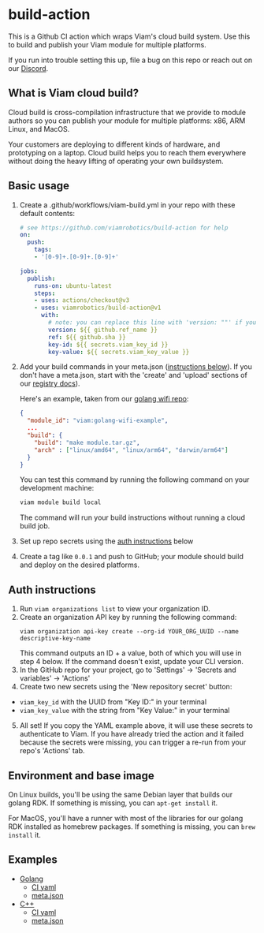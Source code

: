 # build-action

This is a Github CI action which wraps Viam's cloud build system. Use this to build and publish your Viam module for multiple platforms.

If you run into trouble setting this up, file a bug on this repo or reach out on our [Discord](https://discord.gg/viam).

## What is Viam cloud build?

Cloud build is cross-compilation infrastructure that we provide to module authors so you can publish your module for multiple platforms: x86, ARM Linux, and MacOS.

Your customers are deploying to different kinds of hardware, and prototyping on a laptop. Cloud build helps you to reach them everywhere without doing the heavy lifting of operating your own buildsystem.

## Basic usage

1. Create a .github/workflows/viam-build.yml in your repo with these default contents:

    ```yml
    # see https://github.com/viamrobotics/build-action for help
    on:
      push:
        tags:
        - '[0-9]+.[0-9]+.[0-9]+'
    
    jobs:
      publish:
        runs-on: ubuntu-latest
        steps:
        - uses: actions/checkout@v3
        - uses: viamrobotics/build-action@v1
          with:
            # note: you can replace this line with 'version: ""' if you want to test the build process without deploying
            version: ${{ github.ref_name }}
            ref: ${{ github.sha }}
            key-id: ${{ secrets.viam_key_id }}
            key-value: ${{ secrets.viam_key_value }}
    ```

1. Add your build commands in your meta.json ([instructions below](#build-commands)).
   If you don't have a meta.json, start with the 'create' and 'upload' sections of our [registry docs](https://docs.viam.com/registry/)).

   Here's an example, taken from our [golang wifi repo](https://github.com/viam-labs/wifi-sensor):

   ```json
   {
     "module_id": "viam:golang-wifi-example",
     ...
     "build": {
       "build": "make module.tar.gz",
       "arch" : ["linux/amd64", "linux/arm64", "darwin/arm64"]
     }
   }
   ```

   You can test this command by running the following command on your development machine:
  
   ```sh
   viam module build local
   ```

   The command will run your build instructions without running a cloud build job.
  
1. Set up repo secrets using the [auth instructions](#auth-instructions) below
1. Create a tag like `0.0.1` and push to GitHub; your module should build and deploy on the desired platforms.

## Auth instructions

1. Run `viam organizations list` to view your organization ID.
2. Create an organization API key by running the following command:
   ```
   viam organization api-key create --org-id YOUR_ORG_UUID --name descriptive-key-name
   ```
   This command outputs an ID + a value, both of which you will use in step 4 below.
   If the command doesn't exist, update your CLI version.
4. In the GitHub repo for your project, go to 'Settings' -> 'Secrets and variables' -> 'Actions'
5. Create two new secrets using the 'New repository secret' button:
  - `viam_key_id` with the UUID from "Key ID:" in your terminal
  - `viam_key_value` with the string from "Key Value:" in your terminal
5. All set! If you copy the YAML example above, it will use these secrets to authenticate to Viam. If you have already tried the action and it failed because the secrets were missing, you can trigger a re-run from your repo's 'Actions' tab.

## Environment and base image

On Linux builds, you'll be using the same Debian layer that builds our golang RDK. If something is missing, you can `apt-get install` it.

For MacOS, you'll have a runner with most of the libraries for our golang RDK installed as homebrew packages. If something is missing, you can `brew install` it.

## Examples

- [Golang](https://github.com/viam-labs/wifi-sensor)
  - [CI yaml](https://github.com/viam-labs/wifi-sensor/blob/main/.github/workflows/build.yml)
  - [meta.json](https://github.com/viam-labs/wifi-sensor/blob/main/meta.json)
- [C++](https://github.com/viamrobotics/module-example-cpp)
  - [CI yaml](https://github.com/viamrobotics/module-example-cpp/blob/main/.github/workflows/build2.yml)
  - [meta.json](https://github.com/viamrobotics/module-example-cpp/blob/main/meta.json)
